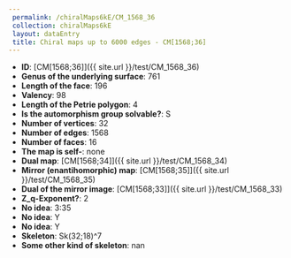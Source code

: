 ```yaml
--- 
 permalink: /chiralMaps6kE/CM_1568_36 
 collection: chiralMaps6kE
 layout: dataEntry
 title: Chiral maps up to 6000 edges - CM[1568;36]
---
```


- **ID**: [CM[1568;36]]({{ site.url }}/test/CM_1568_36)
- **Genus of the underlying surface**: 761
- **Length of the face**: 196
- **Valency**: 98
- **Length of the Petrie polygon**: 4
- **Is the automorphism group solvable?**: S
- **Number of vertices**: 32
- **Number of edges**: 1568
- **Number of faces**: 16
- **The map is self-**: none
- **Dual map**: [CM[1568;34]]({{ site.url }}/test/CM_1568_34)
- **Mirror (enantihomorphic) map**: [CM[1568;35]]({{ site.url }}/test/CM_1568_35)
- **Dual of the mirror image**: [CM[1568;33]]({{ site.url }}/test/CM_1568_33)
- **Z_q-Exponent?**: 2
- **No idea**:  3:35
- **No idea**: Y
- **No idea**: Y
- **Skeleton**: Sk(32;18)^7
- **Some other kind of skeleton**: nan
